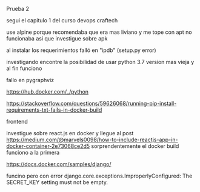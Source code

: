 Prueba 2

segui el capitulo 1 del curso devops craftech

use alpine porque recomendaba que era mas liviano y me tope con apt no funcionaba asi que investigue sobre apk

al instalar los requerimientos falló en "ipdb" (setup.py error)

investigando encontre la posibilidad de usar python 3.7 version mas vieja y al fin funciono

fallo en pygraphviz

https://hub.docker.com/_/python

https://stackoverflow.com/questions/59626068/running-pip-install-requirements-txt-fails-in-docker-build

frontend 

investigue sobre react.js en docker y llegue al post https://medium.com/@marvels0098/how-to-include-reactjs-app-in-docker-container-2e73068ce2d5
sorprendentemente el docker build funciono a la primera

https://docs.docker.com/samples/django/

funcino pero con error django.core.exceptions.ImproperlyConfigured: The SECRET_KEY setting must not be empty.
